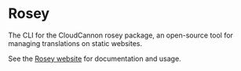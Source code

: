 # Rosey

The CLI for the CloudCannon rosey package, an open-source tool for managing translations on static websites. 

See the [Rosey website](https://rosey.app/) for documentation and usage.
